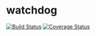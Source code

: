 # watchdog
[![Build Status](https://travis-ci.org/robertfasano/watchdog.svg?branch=master)](https://travis-ci.org/robertfasano/watchdog)
[![Coverage Status](https://coveralls.io/repos/github/robertfasano/watchdog/badge.svg?branch=master)](https://coveralls.io/github/robertfasano/watchdog?branch=master)
